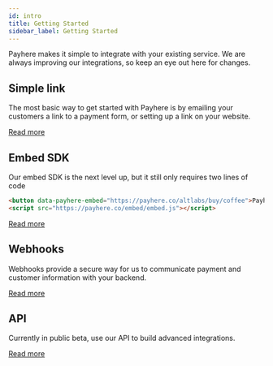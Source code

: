 ```yaml
---
id: intro
title: Getting Started
sidebar_label: Getting Started
---
```


Payhere makes it simple to integrate with your existing service. We are always improving our integrations, so keep an eye out here for changes.

## Simple link

The most basic way to get started with Payhere is by emailing your customers a link to a payment form, or setting up a link on your website.

[Read more](link.md)

## Embed SDK

Our embed SDK is the next level up, but it still only requires two lines of code

```html
<button data-payhere-embed="https://payhere.co/altlabs/buy/coffee">Payhere</button>
<script src="https://payhere.co/embed/embed.js"></script>
```

[Read more](embed-sdk.md)

## Webhooks

Webhooks provide a secure way for us to communicate payment and customer information with your backend.

[Read more](webhooks.md)

## API

Currently in public beta, use our API to build advanced integrations.

[Read more](api-auth.md)
